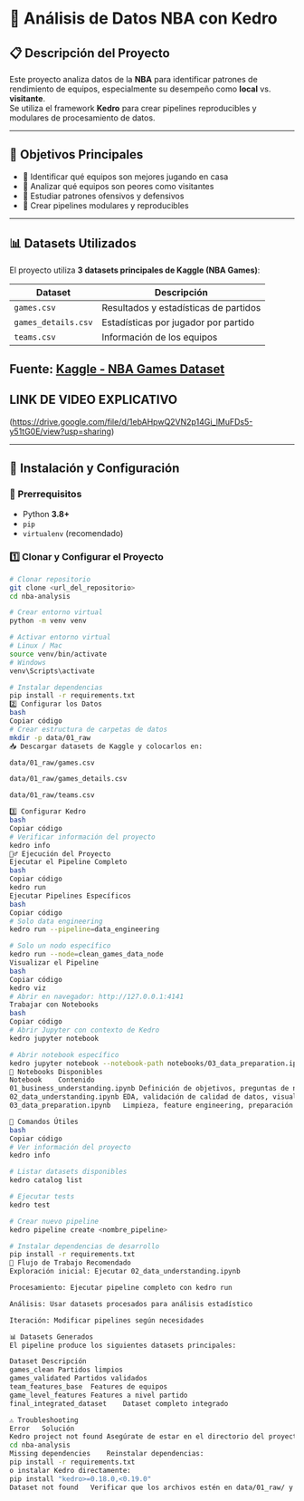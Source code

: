 # 🏀 Análisis de Datos NBA con Kedro

## 📋 Descripción del Proyecto
Este proyecto analiza datos de la **NBA** para identificar patrones de rendimiento de equipos, especialmente su desempeño como **local** vs. **visitante**.  
Se utiliza el framework **Kedro** para crear pipelines reproducibles y modulares de procesamiento de datos.

---

## 🎯 Objetivos Principales
- 📌 Identificar qué equipos son mejores jugando en casa  
- 📌 Analizar qué equipos son peores como visitantes  
- 📌 Estudiar patrones ofensivos y defensivos  
- 📌 Crear pipelines modulares y reproducibles  

---

## 📊 Datasets Utilizados
El proyecto utiliza **3 datasets principales de Kaggle (NBA Games)**:

| Dataset | Descripción |
|--------|-------------|
| `games.csv` | Resultados y estadísticas de partidos |
| `games_details.csv` | Estadísticas por jugador por partido |
| `teams.csv` | Información de los equipos |

**Fuente:** [Kaggle - NBA Games Dataset](https://www.kaggle.com/datasets/nathanlauga/nba-games?select=games.csv)
---
## LINK DE VIDEO EXPLICATIVO
(https://drive.google.com/file/d/1ebAHpwQ2VN2p14Gi_lMuFDs5-y51tG0E/view?usp=sharing)

---

## 🚀 Instalación y Configuración

### 🔑 Prerrequisitos
- Python **3.8+**
- `pip`
- `virtualenv` (recomendado)

### 1️⃣ Clonar y Configurar el Proyecto

```bash
# Clonar repositorio
git clone <url_del_repositorio>
cd nba-analysis

# Crear entorno virtual
python -m venv venv

# Activar entorno virtual
# Linux / Mac
source venv/bin/activate
# Windows
venv\Scripts\activate

# Instalar dependencias
pip install -r requirements.txt
2️⃣ Configurar los Datos
bash
Copiar código
# Crear estructura de carpetas de datos
mkdir -p data/01_raw
📥 Descargar datasets de Kaggle y colocarlos en:

data/01_raw/games.csv

data/01_raw/games_details.csv

data/01_raw/teams.csv

3️⃣ Configurar Kedro
bash
Copiar código
# Verificar información del proyecto
kedro info
🏃‍♂️ Ejecución del Proyecto
Ejecutar el Pipeline Completo
bash
Copiar código
kedro run
Ejecutar Pipelines Específicos
bash
Copiar código
# Solo data engineering
kedro run --pipeline=data_engineering

# Solo un nodo específico
kedro run --node=clean_games_data_node
Visualizar el Pipeline
bash
Copiar código
kedro viz
# Abrir en navegador: http://127.0.0.1:4141
Trabajar con Notebooks
bash
Copiar código
# Abrir Jupyter con contexto de Kedro
kedro jupyter notebook

# Abrir notebook específico
kedro jupyter notebook --notebook-path notebooks/03_data_preparation.ipynb
📝 Notebooks Disponibles
Notebook	Contenido
01_business_understanding.ipynb	Definición de objetivos, preguntas de negocio, plan del proyecto
02_data_understanding.ipynb	EDA, validación de calidad de datos, visualizaciones iniciales
03_data_preparation.ipynb	Limpieza, feature engineering, preparación para modelado

🔧 Comandos Útiles
bash
Copiar código
# Ver información del proyecto
kedro info

# Listar datasets disponibles
kedro catalog list

# Ejecutar tests
kedro test

# Crear nuevo pipeline
kedro pipeline create <nombre_pipeline>

# Instalar dependencias de desarrollo
pip install -r requirements.txt
🎯 Flujo de Trabajo Recomendado
Exploración inicial: Ejecutar 02_data_understanding.ipynb

Procesamiento: Ejecutar pipeline completo con kedro run

Análisis: Usar datasets procesados para análisis estadístico

Iteración: Modificar pipelines según necesidades

📊 Datasets Generados
El pipeline produce los siguientes datasets principales:

Dataset	Descripción
games_clean	Partidos limpios
games_validated	Partidos validados
team_features_base	Features de equipos
game_level_features	Features a nivel partido
final_integrated_dataset	Dataset completo integrado

⚠️ Troubleshooting
Error	Solución
Kedro project not found	Asegúrate de estar en el directorio del proyecto:
cd nba-analysis
Missing dependencies	Reinstalar dependencias:
pip install -r requirements.txt
o instalar Kedro directamente:
pip install "kedro>=0.18.0,<0.19.0"
Dataset not found	Verificar que los archivos estén en data/01_raw/ y que conf/base/catalog.yml esté correctamente configurado
